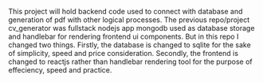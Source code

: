 This project will hold backend code used to connect with database and generation of pdf with other logical processes. The previous repo/project cv_generator was fullstack nodejs app mongodb used as database storage and handlebar for rendering frontend ui components. But in this repo I changed two things. Firstly, the database is changed to sqlite for the sake of simplicity, speed and price consideration. Secondly, the frontend is changed to reactjs rather than handlebar rendering tool for the purpose of effeciency, speed and practice.
